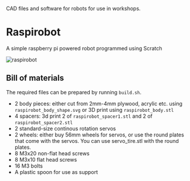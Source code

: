 CAD files and software for robots for use in workshops.

# Raspirobot
A simple raspberry pi powered robot programmed using Scratch

![raspirobot](https://i.imgur.com/Bo91QDh.png)

## Bill of materials

The required files can be prepared by running `build.sh`.

 - 2 body pieces: either cut from 2mm-4mm plywood, acrylic etc. using `raspirobot_body_shape.svg` or 3D print using `raspirobot_body.stl`
 - 4 spacers: 3d print 2 of `raspirobot_spacer1.stl` and 2 of `raspirobot_spacer2.stl`
 - 2 standard-size continous rotation servos
 - 2 wheels: either buy 56mm wheels for servos, or use the round plates that come with the servos. You can use servo_tire.stl with the round plates.
 - 8 M3x20 non-flat head screws
 - 8 M3x10 flat head screws
 - 16 M3 bolts
 - A plastic spoon for use as support
